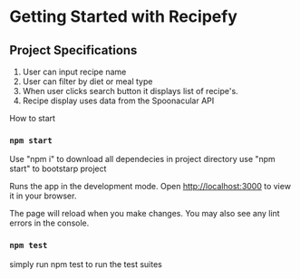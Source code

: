 # Getting Started with Recipefy

## Project Specifications

1. User can input recipe name
2. User can filter by diet or meal type
3. When user clicks search button it displays list of recipe's.
4. Recipe display uses data from the Spoonacular API

How to start

### `npm start`

Use "npm i" to download all dependecies in project directory
use "npm start" to bootstarp project

Runs the app in the development mode.
Open [http://localhost:3000](http://localhost:3000) to view it in your browser.

The page will reload when you make changes.
You may also see any lint errors in the console.

### `npm test`

simply run npm test to run the test suites
